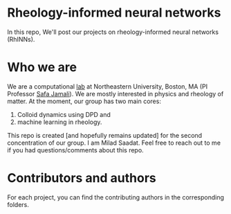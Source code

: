 # Rheology-informed neural networks
In this repo, We'll post our projects on rheology-informed neural networks (RhINNs).

# Who we are
We are a computational [lab](https://web.northeastern.edu/complexfluids/research/) at Northeastern University, Boston, MA (PI Professor [Safa Jamali](https://coe.northeastern.edu/people/jamali-safa/)). We are mostly interested in physics and rheology of matter. At the moment, our group has two main cores:
1. Colloid dynamics using DPD and
2. machine learning in rheology.

This repo is created [and hopefully remains updated] for the second concentration of our group. I am Milad Saadat. Feel free to reach out to me if you had questions/comments about this repo.

# Contributors and authors

For each project, you can find the contributing authors in the corresponding folders.



